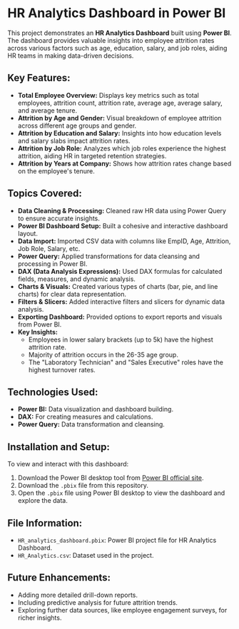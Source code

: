# HR Analytics Dashboard in Power BI

This project demonstrates an **HR Analytics Dashboard** built using **Power BI**. The dashboard provides valuable insights into employee attrition rates across various factors such as age, education, salary, and job roles, aiding HR teams in making data-driven decisions.

## Key Features:
- **Total Employee Overview:** Displays key metrics such as total employees, attrition count, attrition rate, average age, average salary, and average tenure.
- **Attrition by Age and Gender:** Visual breakdown of employee attrition across different age groups and gender.
- **Attrition by Education and Salary:** Insights into how education levels and salary slabs impact attrition rates.
- **Attrition by Job Role:** Analyzes which job roles experience the highest attrition, aiding HR in targeted retention strategies.
- **Attrition by Years at Company:** Shows how attrition rates change based on the employee's tenure.

## Topics Covered:
- **Data Cleaning & Processing:** Cleaned raw HR data using Power Query to ensure accurate insights.
- **Power BI Dashboard Setup:** Built a cohesive and interactive dashboard layout.
- **Data Import:** Imported CSV data with columns like EmpID, Age, Attrition, Job Role, Salary, etc.
- **Power Query:** Applied transformations for data cleansing and processing in Power BI.
- **DAX (Data Analysis Expressions):** Used DAX formulas for calculated fields, measures, and dynamic analysis.
- **Charts & Visuals:** Created various types of charts (bar, pie, and line charts) for clear data representation.
- **Filters & Slicers:** Added interactive filters and slicers for dynamic data analysis.
- **Exporting Dashboard:** Provided options to export reports and visuals from Power BI.
- **Key Insights:**
  - Employees in lower salary brackets (up to 5k) have the highest attrition rate.
  - Majority of attrition occurs in the 26-35 age group.
  - The "Laboratory Technician" and "Sales Executive" roles have the highest turnover rates.

## Technologies Used:
- **Power BI:** Data visualization and dashboard building.
- **DAX:** For creating measures and calculations.
- **Power Query:** Data transformation and cleansing.

## Installation and Setup:
To view and interact with this dashboard:
1. Download the Power BI desktop tool from [Power BI official site](https://powerbi.microsoft.com/desktop/).
2. Download the `.pbix` file from this repository.
3. Open the `.pbix` file using Power BI desktop to view the dashboard and explore the data.

## File Information:
- `HR_analytics_dashboard.pbix`: Power BI project file for HR Analytics Dashboard.
- `HR_Analytics.csv`: Dataset used in the project.

## Future Enhancements:
- Adding more detailed drill-down reports.
- Including predictive analysis for future attrition trends.
- Exploring further data sources, like employee engagement surveys, for richer insights.